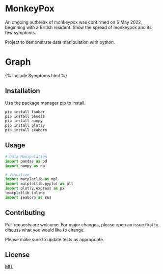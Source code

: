 # MonkeyPox
An ongoing outbreak of monkeypox was confirmed on 6 May 2022, beginning with a British resident. Show the spread of monkeypox and its few symptoms.

Project to demonstrate data manipulation with python.

# Graph
{% include Symptoms.html %}

## Installation

Use the package manager [pip](https://pip.pypa.io/en/stable/) to install.

```bash
pip install foobar
pip install pandas
pip install numpy
pip install plotly
pip install seaborn
```

## Usage

```python
# Data Manipulation
import pandas as pd
import numpy as np

# Visualize
import matplotlib as mpl
import matplotlib.pyplot as plt
import plotly.express as px
%matplotlib inline
import seaborn as sns
```

## Contributing
Pull requests are welcome. For major changes, please open an issue first to discuss what you would like to change.

Please make sure to update tests as appropriate.

## License
[MIT](https://choosealicense.com/licenses/mit/)